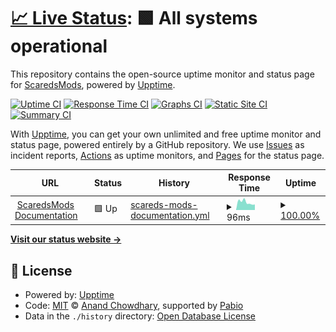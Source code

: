 # [📈 Live Status](https://ScaredsMods.github.io/status): <!--live status--> **🟩 All systems operational**

This repository contains the open-source uptime monitor and status page for [ScaredsMods](https://ScaredsMods.github.io/status), powered by [Upptime](https://github.com/upptime/upptime).

[![Uptime CI](https://github.com/ScaredsMods/status/workflows/Uptime%20CI/badge.svg)](https://github.com/ScaredsMods/status/actions?query=workflow%3A%22Uptime+CI%22)
[![Response Time CI](https://github.com/ScaredsMods/status/workflows/Response%20Time%20CI/badge.svg)](https://github.com/ScaredsMods/status/actions?query=workflow%3A%22Response+Time+CI%22)
[![Graphs CI](https://github.com/ScaredsMods/status/workflows/Graphs%20CI/badge.svg)](https://github.com/ScaredsMods/status/actions?query=workflow%3A%22Graphs+CI%22)
[![Static Site CI](https://github.com/ScaredsMods/status/workflows/Static%20Site%20CI/badge.svg)](https://github.com/ScaredsMods/status/actions?query=workflow%3A%22Static+Site+CI%22)
[![Summary CI](https://github.com/ScaredsMods/status/workflows/Summary%20CI/badge.svg)](https://github.com/ScaredsMods/status/actions?query=workflow%3A%22Summary+CI%22)

With [Upptime](https://upptime.js.org), you can get your own unlimited and free uptime monitor and status page, powered entirely by a GitHub repository. We use [Issues](https://github.com/ScaredsMods/status/issues) as incident reports, [Actions](https://github.com/ScaredsMods/status/actions) as uptime monitors, and [Pages](https://ScaredsMods.github.io/status) for the status page.

<!--start: status pages-->
<!-- This summary is generated by Upptime (https://github.com/upptime/upptime) -->
<!-- Do not edit this manually, your changes will be overwritten -->
<!-- prettier-ignore -->
| URL | Status | History | Response Time | Uptime |
| --- | ------ | ------- | ------------- | ------ |
| <img alt="" src="https://icons.duckduckgo.com/ip3/scaredsmods.github.io.ico" height="13"> [ScaredsMods Documentation](https://scaredsmods.github.io/documentation/) | 🟩 Up | [scareds-mods-documentation.yml](https://github.com/ScaredsMods/status/commits/HEAD/history/scareds-mods-documentation.yml) | <details><summary><img alt="Response time graph" src="./graphs/scareds-mods-documentation/response-time-week.png" height="20"> 96ms</summary><br><a href="https://ScaredsMods.github.io/status/history/scareds-mods-documentation"><img alt="Response time 116" src="https://img.shields.io/endpoint?url=https%3A%2F%2Fraw.githubusercontent.com%2FScaredsMods%2Fstatus%2FHEAD%2Fapi%2Fscareds-mods-documentation%2Fresponse-time.json"></a><br><a href="https://ScaredsMods.github.io/status/history/scareds-mods-documentation"><img alt="24-hour response time 68" src="https://img.shields.io/endpoint?url=https%3A%2F%2Fraw.githubusercontent.com%2FScaredsMods%2Fstatus%2FHEAD%2Fapi%2Fscareds-mods-documentation%2Fresponse-time-day.json"></a><br><a href="https://ScaredsMods.github.io/status/history/scareds-mods-documentation"><img alt="7-day response time 96" src="https://img.shields.io/endpoint?url=https%3A%2F%2Fraw.githubusercontent.com%2FScaredsMods%2Fstatus%2FHEAD%2Fapi%2Fscareds-mods-documentation%2Fresponse-time-week.json"></a><br><a href="https://ScaredsMods.github.io/status/history/scareds-mods-documentation"><img alt="30-day response time 101" src="https://img.shields.io/endpoint?url=https%3A%2F%2Fraw.githubusercontent.com%2FScaredsMods%2Fstatus%2FHEAD%2Fapi%2Fscareds-mods-documentation%2Fresponse-time-month.json"></a><br><a href="https://ScaredsMods.github.io/status/history/scareds-mods-documentation"><img alt="1-year response time 116" src="https://img.shields.io/endpoint?url=https%3A%2F%2Fraw.githubusercontent.com%2FScaredsMods%2Fstatus%2FHEAD%2Fapi%2Fscareds-mods-documentation%2Fresponse-time-year.json"></a></details> | <details><summary><a href="https://ScaredsMods.github.io/status/history/scareds-mods-documentation">100.00%</a></summary><a href="https://ScaredsMods.github.io/status/history/scareds-mods-documentation"><img alt="All-time uptime 100.00%" src="https://img.shields.io/endpoint?url=https%3A%2F%2Fraw.githubusercontent.com%2FScaredsMods%2Fstatus%2FHEAD%2Fapi%2Fscareds-mods-documentation%2Fuptime.json"></a><br><a href="https://ScaredsMods.github.io/status/history/scareds-mods-documentation"><img alt="24-hour uptime 100.00%" src="https://img.shields.io/endpoint?url=https%3A%2F%2Fraw.githubusercontent.com%2FScaredsMods%2Fstatus%2FHEAD%2Fapi%2Fscareds-mods-documentation%2Fuptime-day.json"></a><br><a href="https://ScaredsMods.github.io/status/history/scareds-mods-documentation"><img alt="7-day uptime 100.00%" src="https://img.shields.io/endpoint?url=https%3A%2F%2Fraw.githubusercontent.com%2FScaredsMods%2Fstatus%2FHEAD%2Fapi%2Fscareds-mods-documentation%2Fuptime-week.json"></a><br><a href="https://ScaredsMods.github.io/status/history/scareds-mods-documentation"><img alt="30-day uptime 100.00%" src="https://img.shields.io/endpoint?url=https%3A%2F%2Fraw.githubusercontent.com%2FScaredsMods%2Fstatus%2FHEAD%2Fapi%2Fscareds-mods-documentation%2Fuptime-month.json"></a><br><a href="https://ScaredsMods.github.io/status/history/scareds-mods-documentation"><img alt="1-year uptime 100.00%" src="https://img.shields.io/endpoint?url=https%3A%2F%2Fraw.githubusercontent.com%2FScaredsMods%2Fstatus%2FHEAD%2Fapi%2Fscareds-mods-documentation%2Fuptime-year.json"></a></details>

<!--end: status pages-->

[**Visit our status website →**](https://ScaredsMods.github.io/status)

## 📄 License

- Powered by: [Upptime](https://github.com/upptime/upptime)
- Code: [MIT](./LICENSE) © [Anand Chowdhary](https://anandchowdhary.com), supported by [Pabio](https://pabio.com)
- Data in the `./history` directory: [Open Database License](https://opendatacommons.org/licenses/odbl/1-0/)
